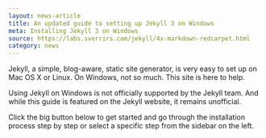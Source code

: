 ```yaml
---
layout: news-article
title: An updated guide to setting up Jekyll 3 on Windows
meta: Installing Jekyll 3 on Windows
source: https://labs.sverrirs.com/jekyll/4x-markdown-redcarpet.html
category: news
---
```


Jekyll, a simple, blog-aware, static site generator, is very easy to set up on Mac OS X or Linux. On Windows, not so much. This site is here to help.

Using Jekyll on Windows is not officially supported by the Jekyll team. And while this guide is featured on the Jekyll website, it remains unofficial.

Click the big button below to get started and go through the installation process step by step or select a specific step from the sidebar on the left.